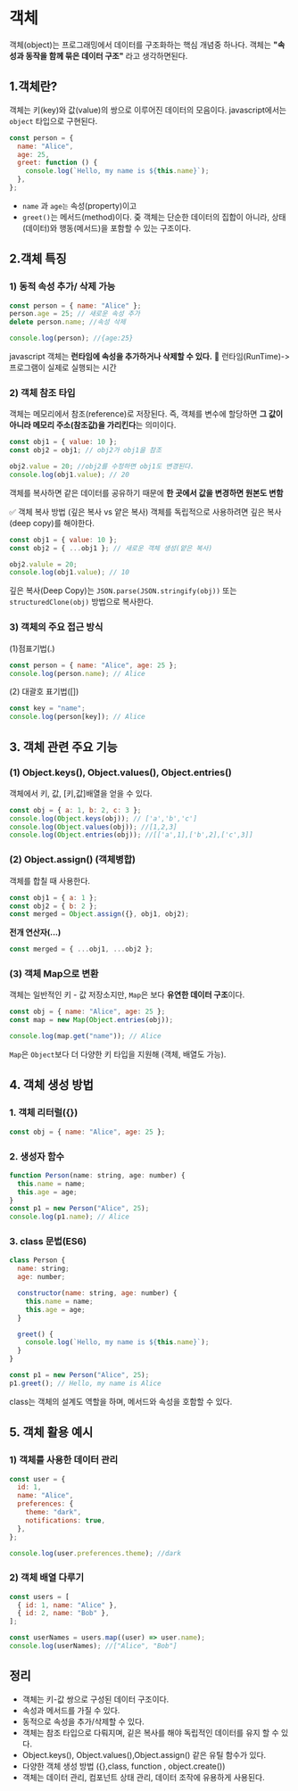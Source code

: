 # 객체

객체(object)는 프로그래밍에서 데이터를 구조화하는 핵심 개념중 하나다.
객체는 **"속성과 동작을 함께 묶은 데이터 구조"** 라고 생각하면된다.

## 1.객체란?

객체는 키(key)와 값(value)의 쌍으로 이루어진 데이터의 모음이다.
javascript에서는 `object` 타입으로 구현된다.

```javascript
const person = {
  name: "Alice",
  age: 25,
  greet: function () {
    console.log(`Hello, my name is ${this.name}`);
  },
};
```

- `name` 과 `age는` 속성(property)이고
- `greet()`는 메서드(method)이다.
  즞 객체는 단순한 데이터의 집합이 아니라, 상태(데이터)와 행동(메서드)을 포함할 수 있는 구조이다.

## 2.객체 특징

### 1) 동적 속성 추가/ 삭제 가능

```javascript
const person = { name: "Alice" };
person.age = 25; // 새로운 속성 추가
delete person.name; //속성 삭제

console.log(person); //{age:25}
```

javascript 객체는 **런타임에 속성을 추가하거나 삭제할 수 있다.**
:rocket: 런타임(RunTime)-> 프로그램이 실제로 실행되는 시간

### 2) 객체 참조 타입

객체는 메모리에서 참조(reference)로 저장된다.
즉, 객체를 변수에 할당하면 **그 값이 아니라 메모리 주소(참조값)을 가리킨다**는 의미이다.

```javascript
const obj1 = { value: 10 };
const obj2 = obj1; // obj2가 obj1을 참조

obj2.value = 20; //obj2를 수정하면 obj1도 변경된다.
console.log(obj1.value); // 20
```

객체를 복사하면 같은 데이터를 공유하기 때문에 **한 곳에서 값을 변경하면 원본도 변함**

:white_check_mark: 객체 복사 방법 (깊은 복사 vs 얕은 복사)
객체를 독립적으로 사용하려면 깊은 복사(deep copy)를 해야한다.

```javascript
const obj1 = { value: 10 };
const obj2 = { ...obj1 }; // 새로운 객체 생성(얕은 복사)

obj2.valule = 20;
console.log(obj1.value); // 10
```

깊은 복사(Deep Copy)는 `JSON.parse(JSON.stringify(obj))` 또는 `structuredClone(obj)` 방법으로 복사한다.

### 3) 객체의 주요 접근 방식

(1)점표기법(.)

```javascript
const person = { name: "Alice", age: 25 };
console.log(person.name); // Alice
```

(2) 대괄호 표기법([])

```javascript
const key = "name";
console.log(person[key]); // Alice
```

## 3. 객체 관련 주요 기능

### (1) Object.keys(), Object.values(), Object.entries()

객체에서 키, 값, [키,값]배열을 얻을 수 있다.

```js
const obj = { a: 1, b: 2, c: 3 };
console.log(Object.keys(obj)); // ['a','b','c']
console.log(Object.values(obj)); //[1,2,3]
console.log(Object.entries(obj)); //[['a',1],['b',2],['c',3]]
```

### (2) Object.assign() (객체병합)

객체를 합칠 때 사용한다.

```js
const obj1 = { a: 1 };
const obj2 = { b: 2 };
const merged = Object.assign({}, obj1, obj2);
```

**전개 연산자(...)**

```js
const merged = { ...obj1, ...obj2 };
```

### (3) 객체 Map으로 변환

객체는 일반적인 키 - 값 저장소지만, `Map`은 보다 **유연한 데이터 구조**이다.

```js
const obj = { name: "Alice", age: 25 };
const map = new Map(Object.entries(obj));

console.log(map.get("name")); // Alice
```

`Map`은 `Object`보다 더 다양한 키 타입을 지원해 (객체, 배열도 가능).

## 4. 객체 생성 방법

### 1. 객체 리터럴({})

```js
const obj = { name: "Alice", age: 25 };
```

### 2. 생성자 함수

```js
function Person(name: string, age: number) {
  this.name = name;
  this.age = age;
}
const p1 = new Person("Alice", 25);
console.log(p1.name); // Alice
```

### 3. class 문법(ES6)

```js
class Person {
  name: string;
  age: number;

  constructor(name: string, age: number) {
    this.name = name;
    this.age = age;
  }

  greet() {
    console.log(`Hello, my name is ${this.name}`);
  }
}

const p1 = new Person("Alice", 25);
p1.greet(); // Hello, my name is Alice
```

class는 객체의 설계도 역할을 하며, 메서드와 속성을 호함할 수 있다.

## 5. 객체 활용 예시

### 1) 객체를 사용한 데이터 관리

```js
const user = {
  id: 1,
  name: "Alice",
  preferences: {
    theme: "dark",
    notifications: true,
  },
};

console.log(user.preferences.theme); //dark
```

### 2) 객체 배열 다루기

```js
const users = [
  { id: 1, name: "Alice" },
  { id: 2, name: "Bob" },
];

const userNames = users.map((user) => user.name);
console.log(userNames); //["Alice", "Bob"]
```

## 정리

- 객체는 키-값 쌍으로 구성된 데이터 구조이다.
- 속성과 메서드를 가질 수 있다.
- 동적으로 속성을 추가/삭제할 수 있다.
- 객체는 참조 타입으로 다뤄지며, 깉은 복사를 해야 독립적인 데이터를 유지 할 수 있다.
- Object.keys(), Object.values(),Object.assign() 같은 유틸 함수가 있다.
- 다양한 객체 생성 방법 ({},class, function , object.create())
- 객체는 데이터 관리, 컴포넌트 상태 관리, 데이터 조작에 유용하게 사용된다.
